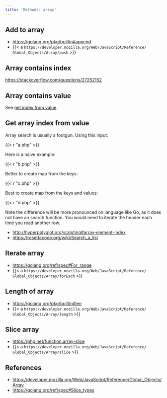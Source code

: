 ```yaml
---
title: 'Methods: array'
---
```


## Add to array

- <https://golang.org/pkg/builtin#append>
- {{< a `https://developer.mozilla.org/Web/JavaScript/Reference/
   Global_Objects/Array/push` >}}

## Array contains index

<https://stackoverflow.com/questions/27252152>

## Array contains value

See [get index from value](#get-index-from-value).

## Get array index from value

Array search is usually a footgun. Using this input:

{{< r "a.php" >}}

Here is a naive example:

{{< r "b.php" >}}

Better to create map from the keys:

{{< r "c.php" >}}

Best to create map from the keys and values:

{{< r "d.php" >}}

Note the difference will be more pronounced on language like Go, as it does
not have an search function. You would need to iterate the header each time
you read another row.

- <http://hyperpolyglot.org/scripting#array-element-index>
- <https://rosettacode.org/wiki/Search_a_list>

## Iterate array

- <https://golang.org/ref/spec#For_range>
- {{< a `https://developer.mozilla.org/Web/JavaScript/Reference/
   Global_Objects/Array/forEach` >}}

## Length of array

- <https://golang.org/pkg/builtin#len>
- {{< a `https://developer.mozilla.org/Web/JavaScript/Reference/
   Global_Objects/Array/length` >}}

## Slice array

- <https://php.net/function.array-slice>
- {{< a `https://developer.mozilla.org/Web/JavaScript/Reference/
   Global_Objects/Array/slice` >}}

## References

- <https://developer.mozilla.org/Web/JavaScript/Reference/Global_Objects/Array>
- <https://golang.org/ref/spec#Slice_types>
